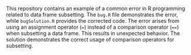 This repository contains an example of a common error in R programming related to data frame subsetting. The `bug.R` file demonstrates the error, while `bugSolution.R` provides the corrected code. The error arises from using an assignment operator (`=`) instead of a comparison operator (`==`) when subsetting a data frame. This results in unexpected behavior.  The solution demonstrates the correct usage of comparison operators for subsetting.